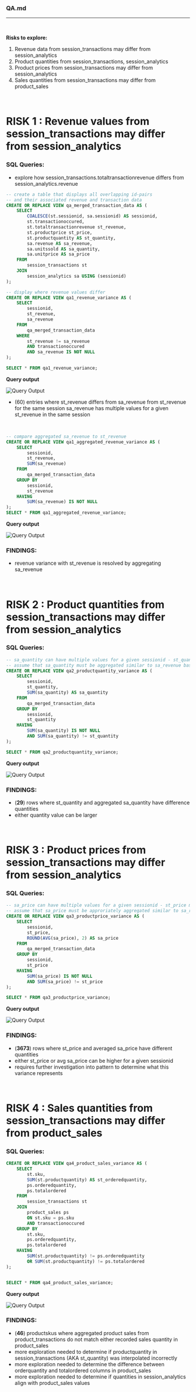 ### QA.md
---
&nbsp;

**Risks to explore:**
1. Revenue data from session_transactions may differ from session_analytics
2. Product quantities from session_transactions, session_analytics
3. Product prices from session_transactions may differ from session_analytics
4. Sales quantities from session_transactions may differ from product_sales

&nbsp;

# RISK 1 : Revenue values from session_transactions may differ from session_analytics

### SQL Queries:
- explore how session_transactions.totaltransactionrevenue differs from session_analytics.revenue
```SQL
-- create a table that displays all overlapping id-pairs
-- and their associated revenue and transaction data
CREATE OR REPLACE VIEW qa_merged_transaction_data AS (
	SELECT
		COALESCE(st.sessionid, sa.sessionid) AS sessionid,
		st.transactionoccured,
		st.totaltransactionrevenue st_revenue,
		st.productprice st_price,
		st.productquantity AS st_quantity,
		sa.revenue AS sa_revenue,
		sa.unitssold AS sa_quantity,
		sa.unitprice AS sa_price
	FROM
		session_transactions st
	JOIN
		session_analytics sa USING (sessionid)
);
```
```SQL
-- display where revenue values differ
CREATE OR REPLACE VIEW qa1_revenue_variance AS (
	SELECT
		sessionid,
		st_revenue,
		sa_revenue
	FROM
		qa_merged_transaction_data
	WHERE
		st_revenue != sa_revenue
		AND transactionoccured
		AND sa_revenue IS NOT NULL
);

SELECT * FROM qa1_revenue_variance;
```

**Query output**

![Query Output](https://drive.google.com/uc?export=view&id=107QU0RHBQ_-jDd2ox8QQxcmrzgaLDDme)

- (60) entries where st_revenue differs from sa_revenue from st_revenue for the same session sa_revenue has multiple values for a given st_revenue in the same session

&nbsp;

```SQL
-- compare aggregated sa_revenue to st_revenue
CREATE OR REPLACE VIEW qa1_aggregated_revenue_variance AS (
	SELECT
		sessionid,
		st_revenue,
		SUM(sa_revenue)
	FROM
		qa_merged_transaction_data
	GROUP BY
		sessionid,
		st_revenue
	HAVING
		SUM(sa_revenue) IS NOT NULL
);
SELECT * FROM qa1_aggregated_revenue_variance;
```

**Query output**

![Query Output](https://drive.google.com/uc?export=view&id=10CW-fx5zUm5BSC4nYiLt2tQ5Ho9V-hgI)

### FINDINGS:
- revenue variance with st_revenue is resolved by aggregating sa_revenue

&nbsp;

# RISK 2 : Product quantities from session_transactions may differ from session_analytics

### SQL Queries:
```SQL
-- sa_quantity can have multiple values for a given sessionid - st_quantity match
-- assume that sa_quantity must be aggregated similar to sa_revenue based on FINDINGS from 'RISK 1'
CREATE OR REPLACE VIEW qa2_productquantity_variance AS (
	SELECT
		sessionid,
		st_quantity,
		SUM(sa_quantity) AS sa_quantity
	FROM
		qa_merged_transaction_data
	GROUP BY
		sessionid,
		st_quantity
	HAVING
		SUM(sa_quantity) IS NOT NULL
		AND SUM(sa_quantity) != st_quantity
);

SELECT * FROM qa2_productquantity_variance;
```

**Query output**

![Query Output](https://drive.google.com/uc?export=view&id=10GkcyrHVXNSr2zswFznQz9MoTH66Tp8J)

### FINDINGS:
- (**29**) rows where st_quantity and aggregated sa_quantity have difference quantities
- either quantity value can be larger

&nbsp;

# RISK 3 : Product prices from session_transactions may differ from session_analytics

### SQL Queries:
```SQL
-- sa_price can have multiple values for a given sessionid - st_price match
-- assume that sa_price must be approriately aggregated similar to sa_revenue based on FINDINGS from 'RISK 1'
CREATE OR REPLACE VIEW qa3_productprice_variance AS (
	SELECT
		sessionid,
		st_price,
		ROUND(AVG(sa_price), 2) AS sa_price
	FROM
		qa_merged_transaction_data
	GROUP BY
		sessionid,
		st_price
	HAVING
		SUM(sa_price) IS NOT NULL
		AND SUM(sa_price) != st_price
);

SELECT * FROM qa3_productprice_variance;
```

**Query output**

![Query Output](https://drive.google.com/uc?export=view&id=10JcJ4QaS1m0kR4hpMBHVq9kbCISP-IYC)

### FINDINGS:
- (**3673**) rows where st_price and averaged sa_price have different quantities
- either st_price or avg sa_price can be higher for a given sessionid
- requires further investigation into pattern to determine what this variance represents

&nbsp;

# RISK 4 : Sales quantities from session_transactions may differ from product_sales

### SQL Queries:
```SQL
CREATE OR REPLACE VIEW qa4_product_sales_variance AS (
	SELECT
		st.sku,
		SUM(st.productquantity) AS st_orderedquantity,
		ps.orderedquantity,
		ps.totalordered 
	FROM
		session_transactions st
	JOIN
		product_sales ps
		ON st.sku = ps.sku
		AND transactionoccured
	GROUP BY
		st.sku,
		ps.orderedquantity,
		ps.totalordered
	HAVING
		SUM(st.productquantity) != ps.orderedquantity
		OR SUM(st.productquantity) != ps.totalordered
);


SELECT * FROM qa4_product_sales_variance;
```

**Query output**

![Query Output](https://drive.google.com/uc?export=view&id=10WgCrQcIe2ND2itKoCMSoHo90G3ga3Bw)

### FINDINGS:
- (**46**) productskus where aggregated product sales from product_transactions do not match either recorded sales quantity in product_sales
- more exploration needed to determine if productquantity in session_transactions (AKA st_quantity) was interpolated incorrectly
- more exploration needed to determine the difference between orderquantity and totalordered columns in product_sales
- more exploration needed to determine if quantities in session_analytics align with product_sales values
